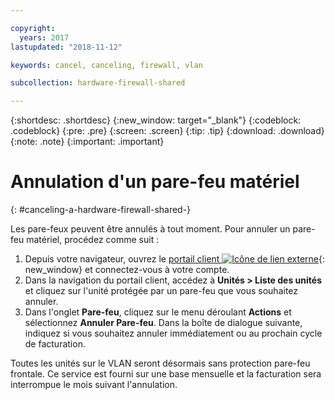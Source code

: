 ```yaml
---

copyright:
  years: 2017
lastupdated: "2018-11-12"

keywords: cancel, canceling, firewall, vlan

subcollection: hardware-firewall-shared

---
```


{:shortdesc: .shortdesc}
{:new_window: target="_blank"}
{:codeblock: .codeblock}
{:pre: .pre}
{:screen: .screen}
{:tip: .tip}
{:download: .download}
{:note: .note}
{:important: .important}

# Annulation d'un pare-feu matériel 
{: #canceling-a-hardware-firewall-shared-}

Les pare-feux peuvent être annulés à tout moment. Pour annuler un pare-feu matériel, procédez comme suit :

1. Depuis votre navigateur, ouvrez le [portail client ![Icône de lien externe](../../icons/launch-glyph.svg "Icône de lien externe")](https://control.softlayer.com/){: new_window} et connectez-vous à votre compte.
2. Dans la navigation du portail client, accédez à **Unités > Liste des unités** et cliquez sur l'unité protégée par un pare-feu que vous souhaitez annuler.
3.  Dans l'onglet **Pare-feu**, cliquez sur le menu déroulant **Actions** et sélectionnez **Annuler Pare-feu**. Dans la boîte de dialogue suivante, indiquez si vous souhaitez annuler immédiatement ou au prochain cycle de facturation.

Toutes les unités sur le VLAN seront désormais sans protection pare-feu frontale. Ce service est fourni sur une base mensuelle et la facturation sera interrompue le mois suivant l'annulation.
